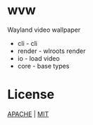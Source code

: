# wvw
Wayland video wallpaper

- cli - cli
- render - wlroots render
- io - load video
- core - base types

# License
[APACHE](./LICENSE-APACHE) | [MIT](./LICENSE-MIT)
